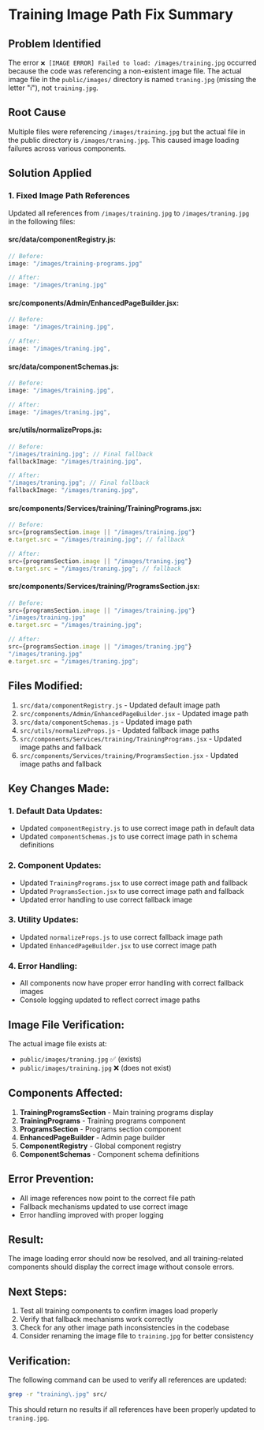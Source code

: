 # Training Image Path Fix Summary

## Problem Identified
The error `❌ [IMAGE ERROR] Failed to load: /images/training.jpg` occurred because the code was referencing a non-existent image file. The actual image file in the `public/images/` directory is named `traning.jpg` (missing the letter "i"), not `training.jpg`.

## Root Cause
Multiple files were referencing `/images/training.jpg` but the actual file in the public directory is `/images/traning.jpg`. This caused image loading failures across various components.

## Solution Applied

### 1. Fixed Image Path References
Updated all references from `/images/training.jpg` to `/images/traning.jpg` in the following files:

#### src/data/componentRegistry.js:
```javascript
// Before:
image: "/images/training-programs.jpg"

// After:
image: "/images/traning.jpg"
```

#### src/components/Admin/EnhancedPageBuilder.jsx:
```javascript
// Before:
image: "/images/training.jpg",

// After:
image: "/images/traning.jpg",
```

#### src/data/componentSchemas.js:
```javascript
// Before:
image: "/images/training.jpg",

// After:
image: "/images/traning.jpg",
```

#### src/utils/normalizeProps.js:
```javascript
// Before:
"/images/training.jpg"; // Final fallback
fallbackImage: "/images/training.jpg",

// After:
"/images/traning.jpg"; // Final fallback
fallbackImage: "/images/traning.jpg",
```

#### src/components/Services/training/TrainingPrograms.jsx:
```javascript
// Before:
src={programsSection.image || "/images/training.jpg"}
e.target.src = "/images/training.jpg"; // fallback

// After:
src={programsSection.image || "/images/traning.jpg"}
e.target.src = "/images/traning.jpg"; // fallback
```

#### src/components/Services/training/ProgramsSection.jsx:
```javascript
// Before:
src={programsSection.image || "/images/training.jpg"}
"/images/training.jpg"
e.target.src = "/images/training.jpg";

// After:
src={programsSection.image || "/images/traning.jpg"}
"/images/traning.jpg"
e.target.src = "/images/traning.jpg";
```

## Files Modified:
1. `src/data/componentRegistry.js` - Updated default image path
2. `src/components/Admin/EnhancedPageBuilder.jsx` - Updated image path
3. `src/data/componentSchemas.js` - Updated image path
4. `src/utils/normalizeProps.js` - Updated fallback image paths
5. `src/components/Services/training/TrainingPrograms.jsx` - Updated image paths and fallback
6. `src/components/Services/training/ProgramsSection.jsx` - Updated image paths and fallback

## Key Changes Made:

### 1. Default Data Updates:
- Updated `componentRegistry.js` to use correct image path in default data
- Updated `componentSchemas.js` to use correct image path in schema definitions

### 2. Component Updates:
- Updated `TrainingPrograms.jsx` to use correct image path and fallback
- Updated `ProgramsSection.jsx` to use correct image path and fallback
- Updated error handling to use correct fallback image

### 3. Utility Updates:
- Updated `normalizeProps.js` to use correct fallback image path
- Updated `EnhancedPageBuilder.jsx` to use correct image path

### 4. Error Handling:
- All components now have proper error handling with correct fallback images
- Console logging updated to reflect correct image paths

## Image File Verification:
The actual image file exists at:
- `public/images/traning.jpg` ✅ (exists)
- `public/images/training.jpg` ❌ (does not exist)

## Components Affected:
1. **TrainingProgramsSection** - Main training programs display
2. **TrainingPrograms** - Training programs component
3. **ProgramsSection** - Programs section component
4. **EnhancedPageBuilder** - Admin page builder
5. **ComponentRegistry** - Global component registry
6. **ComponentSchemas** - Component schema definitions

## Error Prevention:
- All image references now point to the correct file path
- Fallback mechanisms updated to use correct image
- Error handling improved with proper logging

## Result:
The image loading error should now be resolved, and all training-related components should display the correct image without console errors.

## Next Steps:
1. Test all training components to confirm images load properly
2. Verify that fallback mechanisms work correctly
3. Check for any other image path inconsistencies in the codebase
4. Consider renaming the image file to `training.jpg` for better consistency

## Verification:
The following command can be used to verify all references are updated:
```bash
grep -r "training\.jpg" src/
```

This should return no results if all references have been properly updated to `traning.jpg`.
